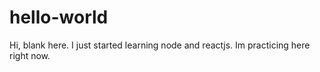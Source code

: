 # hello-world

Hi, blank here.
I just started learning node and reactjs. Im practicing here right now.
